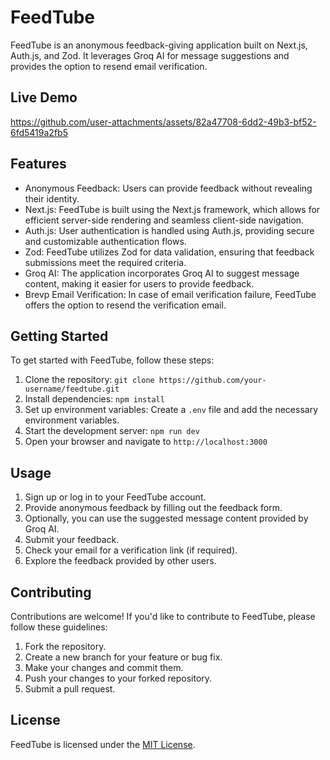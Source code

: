 # FeedTube

FeedTube is an anonymous feedback-giving application built on Next.js, Auth.js, and Zod. It leverages Groq AI for message suggestions and provides the option to resend email verification.

## Live Demo

https://github.com/user-attachments/assets/82a47708-6dd2-49b3-bf52-6fd5419a2fb5

## Features

- Anonymous Feedback: Users can provide feedback without revealing their identity.
- Next.js: FeedTube is built using the Next.js framework, which allows for efficient server-side rendering and seamless client-side navigation.
- Auth.js: User authentication is handled using Auth.js, providing secure and customizable authentication flows.
- Zod: FeedTube utilizes Zod for data validation, ensuring that feedback submissions meet the required criteria.
- Groq AI: The application incorporates Groq AI to suggest message content, making it easier for users to provide feedback.
- Brevp Email Verification: In case of email verification failure, FeedTube offers the option to resend the verification email.

## Getting Started

To get started with FeedTube, follow these steps:

1. Clone the repository: `git clone https://github.com/your-username/feedtube.git`
2. Install dependencies: `npm install`
3. Set up environment variables: Create a `.env` file and add the necessary environment variables.
4. Start the development server: `npm run dev`
5. Open your browser and navigate to `http://localhost:3000`

## Usage

1. Sign up or log in to your FeedTube account.
2. Provide anonymous feedback by filling out the feedback form.
3. Optionally, you can use the suggested message content provided by Groq AI.
4. Submit your feedback.
5. Check your email for a verification link (if required).
6. Explore the feedback provided by other users.

## Contributing

Contributions are welcome! If you'd like to contribute to FeedTube, please follow these guidelines:

1. Fork the repository.
2. Create a new branch for your feature or bug fix.
3. Make your changes and commit them.
4. Push your changes to your forked repository.
5. Submit a pull request.

## License

FeedTube is licensed under the [MIT License](https://opensource.org/licenses/MIT).
